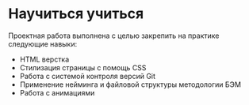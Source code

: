 # Научиться учиться

Проектная работа выполнена с целью закрепить на практике следующие навыки:
- HTML верстка
- Стилизация страницы с помощь CSS
- Работа с системой контроля версий Git
- Применение нейминга и файловой структуры методологии БЭМ
- Работа с анимациями
